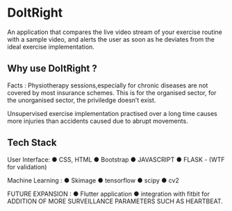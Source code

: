# DoItRight

An application that compares the live video stream of your exercise routine with a sample video, and alerts the user as soon as he deviates from the ideal exercise implementation.

## Why use DoItRight ? 
Facts : 
Physiotherapy sessions,especially for chronic diseases are not covered by most insurance schemes. This is for the organised sector, for the unorganised sector, the priviledge doesn’t exist.

Unsupervised exercise implementation practised over a long time causes more injuries than accidents caused due to abrupt movements. 

## Tech Stack 
User Interface:
● CSS, HTML
● Bootstrap
● JAVASCRIPT
● FLASK - (WTF for
validation)

Machine Learning :
● Skimage
● tensorflow
● scipy
● cv2

FUTURE EXPANSION :
● Flutter application
● integration with
fitbit for ADDITION
OF MORE
SURVEILLANCE
PARAMETERS SUCH AS
HEARTBEAT.
